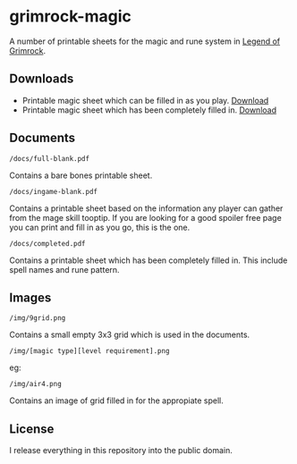 grimrock-magic
==============

A number of printable sheets for the magic and rune system in [Legend of Grimrock](http://www.grimrock.net/).

Downloads
---------
* Printable magic sheet which can be filled in as you play. [Download](https://github.com/downloads/stuartdb/grimrock-magic/ingame-blank.pdf)
* Printable magic sheet which has been completely filled in. [Download](https://github.com/downloads/stuartdb/grimrock-magic/ingame-completed-v2.pdf)


Documents
---------

    /docs/full-blank.pdf

Contains a bare bones printable sheet.

    /docs/ingame-blank.pdf

Contains a printable sheet based on the information any player can gather from the mage skill tooptip.
If you are looking for a good spoiler free page you can print and fill in as you go, this is the one.

    /docs/completed.pdf

Contains a printable sheet which has been completely filled in. This include spell names and rune pattern.


Images
------

    /img/9grid.png

Contains a small empty 3x3 grid which is used in the documents.

    /img/[magic type][level requirement].png

eg:

    /img/air4.png

Contains an image of grid filled in for the appropiate spell. 


License
-------

I release everything in this repository into the public domain.


